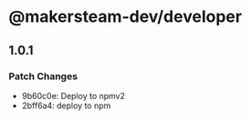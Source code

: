 # @makersteam-dev/developer

## 1.0.1

### Patch Changes

- 9b60c0e: Deploy to npmv2
- 2bff6a4: deploy to npm
